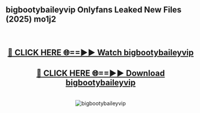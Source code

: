 <h2>bigbootybaileyvip Onlyfans Leaked New Files (2025) mo1j2</h2>
<br>
<div align="center">
<h2><a href="https://mediafiles.top/bigbootybaileyvip&ref=git" rel="nofollow">🔴 CLICK HERE 🌐==►► Watch bigbootybaileyvip</a></h2>
<h2><a href="https://mediafiles.top/bigbootybaileyvip&ref=git" rel="nofollow">🔴 CLICK HERE 🌐==►► Download bigbootybaileyvip</a></h2>
<br>
<a href="https://mediafiles.top/bigbootybaileyvip&ref=git" rel="nofollow" data-target="animated-image.originalLink"><img src="https://i.ibb.co.com/xMMVF88/686577567.gif" alt="bigbootybaileyvip" style="max-width: 100%; display: inline-block;" data-target="animated-image.originalImage"></a>
</div>
<br>
<br>